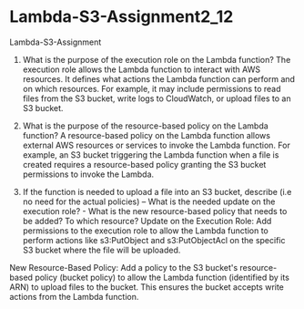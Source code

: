# Lambda-S3-Assignment2_12
Lambda-S3-Assignment
1. What is the purpose of the execution role on the Lambda function? 
The execution role allows the Lambda function to interact with AWS resources. It defines what actions the Lambda function can perform and on which resources. For example, it may include permissions to read files from the S3 bucket, write logs to CloudWatch, or upload files to an S3 bucket.

2. What is the purpose of the resource-based policy on the Lambda function?
A resource-based policy on the Lambda function allows external AWS resources or services to invoke the Lambda function. For example, an S3 bucket triggering the Lambda function when a file is created requires a resource-based policy granting the S3 bucket permissions to invoke the Lambda.

 3. If the function is needed to upload a file into an S3 bucket, describe (i.e no need for the actual policies) –
 What is the needed update on the execution role? - What is the new resource-based policy that needs to be added? To which resource?
Update on the Execution Role:
Add permissions to the execution role to allow the Lambda function to perform actions like s3:PutObject and s3:PutObjectAcl on the specific S3 bucket where the file will be uploaded.

New Resource-Based Policy:
Add a policy to the S3 bucket's resource-based policy (bucket policy) to allow the Lambda function (identified by its ARN) to upload files to the bucket. This ensures the bucket accepts write actions from the Lambda function.

